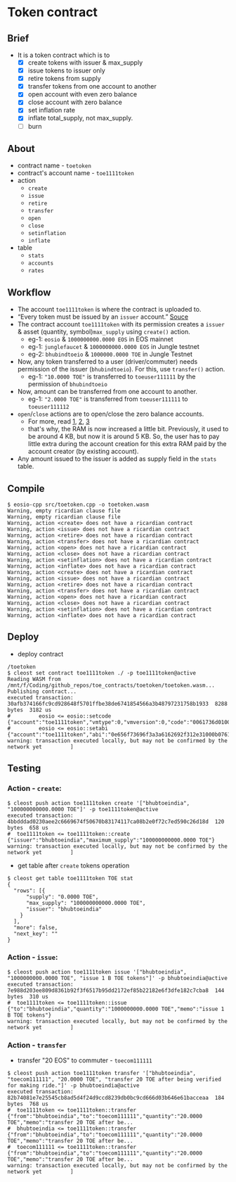 # Token contract
## Brief
* It is a token contract which is to 
	- [x] create tokens with issuer & max_supply
	- [x] issue tokens to issuer only
	- [x] retire tokens from supply
	- [x] transfer tokens from one account to another
	- [x] open account with even zero balance
	- [x] close account with zero balance
	- [x] set inflation rate
	- [x] inflate total_supply, not max_supply.
	- [ ] burn

## About
* contract name - `toetoken`
* contract's account name - `toe1111token`
* action
	- `create`
	- `issue`
	- `retire`
	- `transfer`
	- `open`
	- `close`
	- `setinflation`
	- `inflate`
* table
	- `stats`
	- `accounts`
	- `rates`

## Workflow
* The account `toe1111token` is where the contract is uploaded to.
* “Every token must be issued by an `issuer` account.” [Souce](https://link.medium.com/1G4zitL6t7)
* The contract account `toe1111token` with its permission creates a `issuer` & asset (quantity, symbol)`max_supply` using `create()` action.
	- eg-1: `eosio` & `1000000000.0000 EOS` in EOS mainnet
	- eg-1: `junglefaucet` & `1000000000.0000 EOS` in Jungle testnet
	- eg-2: `bhubindtoeio` & `1000000.0000 TOE` in Jungle Testnet
* Now, any token transferred to a user (driver/commuter) needs permission of the issuer (`bhubindtoeio`). For this, use `transfer()` action.
	- eg-1: `"10.0000 TOE"` is transferred to `toeuser111111` by the permission of `bhubindtoeio`
* Now, amount can be transferred from one account to another.
	- eg-1: `"2.0000 TOE"` is transferred from `toeuser111111` to `toeuser111112`
* `open`/`close` actions are to open/close the zero balance accounts.
	- For more, read [1](https://github.com/EOSIO/eosio.contracts/issues/57), [2](https://github.com/EOSIO/eosio.contracts/issues/61), [3](https://github.com/EOSIO/eosio.contracts/issues/62) 
	- that's why, the RAM is now increased a little bit. Previously, it used to be around 4 KB, but now it is around 5 KB. So, the user has to pay little extra during the account creation for this extra RAM paid by the account creator (by existing account).
* Any amount issued to the issuer is added as supply field in the `stats` table.


## Compile
```console
$ eosio-cpp src/toetoken.cpp -o toetoken.wasm
Warning, empty ricardian clause file
Warning, empty ricardian clause file
Warning, action <create> does not have a ricardian contract
Warning, action <issue> does not have a ricardian contract
Warning, action <retire> does not have a ricardian contract
Warning, action <transfer> does not have a ricardian contract
Warning, action <open> does not have a ricardian contract
Warning, action <close> does not have a ricardian contract
Warning, action <setinflation> does not have a ricardian contract
Warning, action <inflate> does not have a ricardian contract
Warning, action <create> does not have a ricardian contract
Warning, action <issue> does not have a ricardian contract
Warning, action <retire> does not have a ricardian contract
Warning, action <transfer> does not have a ricardian contract
Warning, action <open> does not have a ricardian contract
Warning, action <close> does not have a ricardian contract
Warning, action <setinflation> does not have a ricardian contract
Warning, action <inflate> does not have a ricardian contract
```
## Deploy
* deploy contract
```console
/toetoken
$ cleost set contract toe1111token ./ -p toe1111token@active
Reading WASM from /mnt/f/Coding/github_repos/toe_contracts/toetoken/toetoken.wasm...
Publishing contract...
executed transaction: 30afb374166fc9cd928648f5701ffbe38de6741854566a3b48797231758b1933  8288 bytes  3182 us
#         eosio <= eosio::setcode               {"account":"toe1111token","vmtype":0,"vmversion":0,"code":"0061736d0100000001ad011d60000060017e00600...
#         eosio <= eosio::setabi                {"account":"toe1111token","abi":"0e656f73696f3a3a6162692f312e31000b076163636f756e7400010762616c616e6...
warning: transaction executed locally, but may not be confirmed by the network yet         ]
```

## Testing
### Action - `create`:
```console
$ cleost push action toe1111token create '["bhubtoeindia", "100000000000.0000 TOE"]' -p toe1111token@active
executed transaction: 4bbdddad0230aee2c6669674f50670b83174117ca08b2e0f72c7ed590c26d18d  120 bytes  658 us
#  toe1111token <= toe1111token::create         {"issuer":"bhubtoeindia","maximum_supply":"100000000000.0000 TOE"}
warning: transaction executed locally, but may not be confirmed by the network yet         ]
```
* get table after `create` tokens operation
```console
$ cleost get table toe1111token TOE stat
{
  "rows": [{
      "supply": "0.0000 TOE",
      "max_supply": "100000000000.0000 TOE",
      "issuer": "bhubtoeindia"
    }
  ],
  "more": false,
  "next_key": ""
}
```

### Action - `issue`:
```console
$ cleost push action toe1111token issue '["bhubtoeindia", "1000000000.0000 TOE", "issue 1 B TOE tokens"]' -p bhubtoeindia@active
executed transaction: 7e988d203ee809d8361b92f3f6517b95dd2172ef85b22182e6f3dfe182c7cba8  144 bytes  310 us
#  toe1111token <= toe1111token::issue          {"to":"bhubtoeindia","quantity":"1000000000.0000 TOE","memo":"issue 1 B TOE tokens"}
warning: transaction executed locally, but may not be confirmed by the network yet         ]
```

### Action - `transfer`
* transfer "20 EOS" to commuter - `toecom111111`
```console
$ cleost push action toe1111token transfer '["bhubtoeindia", "toecom111111", "20.0000 TOE", "transfer 20 TOE after being verified for making ride."]' -p bhubtoeindia@active
executed transaction: 82b74081e7e25545cb8ad5d4f24d9ccd8239db0bc9cd666d03b646e61bacceaa  184 bytes  768 us
#  toe1111token <= toe1111token::transfer       {"from":"bhubtoeindia","to":"toecom111111","quantity":"20.0000 TOE","memo":"transfer 20 TOE after be...
#  bhubtoeindia <= toe1111token::transfer       {"from":"bhubtoeindia","to":"toecom111111","quantity":"20.0000 TOE","memo":"transfer 20 TOE after be...
#  toecom111111 <= toe1111token::transfer       {"from":"bhubtoeindia","to":"toecom111111","quantity":"20.0000 TOE","memo":"transfer 20 TOE after be...
warning: transaction executed locally, but may not be confirmed by the network yet         ]
```